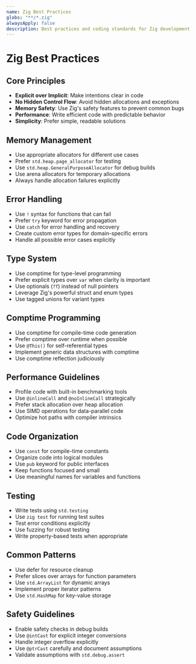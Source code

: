 ```yaml
---
name: Zig Best Practices
globs: "**/*.zig"
alwaysApply: false
description: Best practices and coding standards for Zig development
---
```


# Zig Best Practices

## Core Principles

- **Explicit over Implicit**: Make intentions clear in code
- **No Hidden Control Flow**: Avoid hidden allocations and exceptions
- **Memory Safety**: Use Zig's safety features to prevent common bugs
- **Performance**: Write efficient code with predictable behavior
- **Simplicity**: Prefer simple, readable solutions

## Memory Management

- Use appropriate allocators for different use cases
- Prefer `std.heap.page_allocator` for testing
- Use `std.heap.GeneralPurposeAllocator` for debug builds
- Use arena allocators for temporary allocations
- Always handle allocation failures explicitly

## Error Handling

- Use `!` syntax for functions that can fail
- Prefer `try` keyword for error propagation
- Use `catch` for error handling and recovery
- Create custom error types for domain-specific errors
- Handle all possible error cases explicitly

## Type System

- Use comptime for type-level programming
- Prefer explicit types over `var` when clarity is important
- Use optionals (`?T`) instead of null pointers
- Leverage Zig's powerful struct and enum types
- Use tagged unions for variant types

## Comptime Programming

- Use comptime for compile-time code generation
- Prefer comptime over runtime when possible
- Use `@This()` for self-referential types
- Implement generic data structures with comptime
- Use comptime reflection judiciously

## Performance Guidelines

- Profile code with built-in benchmarking tools
- Use `@inlineCall` and `@noInlineCall` strategically
- Prefer stack allocation over heap allocation
- Use SIMD operations for data-parallel code
- Optimize hot paths with compiler intrinsics

## Code Organization

- Use `const` for compile-time constants
- Organize code into logical modules
- Use `pub` keyword for public interfaces
- Keep functions focused and small
- Use meaningful names for variables and functions

## Testing

- Write tests using `std.testing`
- Use `zig test` for running test suites
- Test error conditions explicitly
- Use fuzzing for robust testing
- Write property-based tests when appropriate

## Common Patterns

- Use defer for resource cleanup
- Prefer slices over arrays for function parameters
- Use `std.ArrayList` for dynamic arrays
- Implement proper iterator patterns
- Use `std.HashMap` for key-value storage

## Safety Guidelines

- Enable safety checks in debug builds
- Use `@intCast` for explicit integer conversions
- Handle integer overflow explicitly
- Use `@ptrCast` carefully and document assumptions
- Validate assumptions with `std.debug.assert`